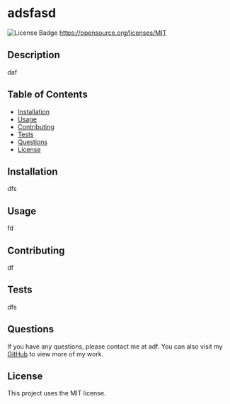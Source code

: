 # adsfasd
![License Badge](https://img.shields.io/badge/License-MIT-yellow.svg)
https://opensource.org/licenses/MIT

## Description
daf

## Table of Contents
- [Installation](#installation)
- [Usage](#usage)
- [Contributing](#contributing)
- [Tests](#tests)
- [Questions](#questions)
- [License](#license)

## Installation
dfs

## Usage
fd

## Contributing
df

## Tests
dfs

## Questions
If you have any questions, please contact me at adf. You can also visit my [GitHub](ad) to view more of my work.

## License
This project uses the MIT license.